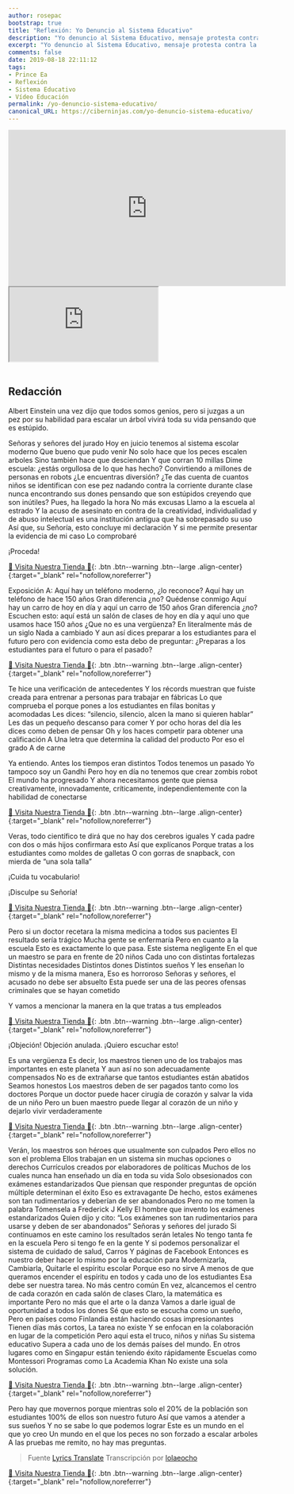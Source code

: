 ```yaml
---
author: rosepac
bootstrap: true
title: "Reflexión: Yo Denuncio al Sistema Educativo"
description: "Yo denuncio al Sistema Educativo, mensaje protesta contra la actual situación de los sistemas educativos y sus metodologías"
excerpt: "Yo denuncio al Sistema Educativo, mensaje protesta contra la actual situación de los sistemas educativos y sus metodologías"
comments: false
date: 2019-08-18 22:11:12
tags:
- Prince Ea
- Reflexión
- Sistema Educativo
- Vídeo Educación
permalink: /yo-denuncio-sistema-educativo/
canonical_URL: https://ciberninjas.com/yo-denuncio-sistema-educativo/
---
```


<iframe width="560" height="315" src="https://www.youtube.com/embed/G0Ece11tlvU" frameborder="0" allow="accelerometer; autoplay; encrypted-media; gyroscope; picture-in-picture" allowfullscreen></iframe>

<div class="embed-responsive embed-responsive-16by9">
  <iframe class="embed-responsive-item" src="https://www.youtube-nocookie.com/embed/8u51ZY2a3Sc?rel=0" allowfullscreen></iframe>
</div><br/>

## Redacción

Albert Einstein una vez dijo que todos somos genios, pero si juzgas a un pez por su habilidad para escalar un árbol vivirá toda su vida pensando que es estúpido.
 
Señoras y señores del jurado
Hoy en juicio tenemos al sistema escolar moderno
Que bueno que pudo venir
No solo hace que los peces escalen arboles
Sino también hace que desciendan
Y que corran 10 millas
Dime escuela: ¿estás orgullosa de lo que has hecho?
Convirtiendo a millones de personas en robots
¿Le encuentras diversión?
¿Te das cuenta de cuantos niños se identifican con ese pez
nadando contra la corriente durante clase
nunca encontrando sus dones
pensando que son estúpidos
creyendo que son inútiles?
Pues, ha llegado la hora
No más excusas
Llamo a la escuela al estrado
Y la acuso de asesinato en contra de la creatividad, individualidad y de abuso intelectual
es una institución antigua que ha sobrepasado su uso
Así que, su Señoría, esto concluye mi declaración
Y si me permite presentar la evidencia de mi caso
Lo comprobaré
 
¡Proceda!

[🎁 Visita Nuestra Tienda 🎁](https://www.amazon.es/shop/cibercursos){: .btn .btn--warning .btn--large .align-center}{:target="_blank" rel="nofollow,noreferrer"}

Exposición A: Aquí hay un teléfono moderno, ¿lo reconoce?
Aquí hay un teléfono de hace 150 años
Gran diferencia ¿no?
Quédense conmigo
Aquí hay un carro de hoy en día y aquí un carro de 150 años
Gran diferencia ¿no?
Escuchen esto: aquí está un salón de clases de hoy en día y aquí uno que usamos hace 150 años
¿Que no es una vergüenza?
En literalmente más de un siglo
Nada a cambiado
Y aun así dices preparar a los estudiantes para el futuro
pero con evidencia como esta
debo de preguntar:
¿Preparas a los estudiantes para el futuro o para el pasado?

[🎁 Visita Nuestra Tienda 🎁](https://www.amazon.es/shop/cibercursos){: .btn .btn--warning .btn--large .align-center}{:target="_blank" rel="nofollow,noreferrer"}

Te hice una verificación de antecedentes
Y los récords muestran que fuiste creada para entrenar a personas para trabajar en fábricas
Lo que comprueba el porque pones a los estudiantes en filas bonitas y acomodadas
Les dices: “silencio, silencio, alcen la mano si quieren hablar”
Les das un pequeño descanso para comer
Y por ocho horas del día les dices como deben de pensar
Oh y los haces competir para obtener una calificación A
Una letra que determina la calidad del producto
Por eso el grado A de carne
 
Ya entiendo.
Antes los tiempos eran distintos
Todos tenemos un pasado
Yo tampoco soy un Gandhi
Pero hoy en día no tenemos que crear zombis robot
El mundo ha progresado
Y ahora necesitamos gente que piensa
creativamente,
innovadamente,
críticamente,
independientemente
con la habilidad de conectarse

[🎁 Visita Nuestra Tienda 🎁](https://www.amazon.es/shop/cibercursos){: .btn .btn--warning .btn--large .align-center}{:target="_blank" rel="nofollow,noreferrer"}

Veras, todo científico te dirá que no hay dos cerebros iguales
Y cada padre con dos o más hijos confirmara esto
Así que explícanos
Porque tratas a los estudiantes como moldes de galletas
O con gorras de snapback, con mierda de “una sola talla”
 
¡Cuida tu vocabulario!
 
¡Disculpe su Señoría!

[🎁 Visita Nuestra Tienda 🎁](https://www.amazon.es/shop/cibercursos){: .btn .btn--warning .btn--large .align-center}{:target="_blank" rel="nofollow,noreferrer"}

Pero si un doctor recetara la misma medicina a todos sus pacientes
El resultado sería trágico
Mucha gente se enfermaría
Pero en cuanto a la escuela
Esto es exactamente lo que pasa.
Este sistema negligente
En el que un maestro se para en frente de 20 niños
Cada uno con distintas fortalezas
Distintas necesidades
Distintos dones
Distintos sueños
Y les enseñan lo mismo y de la misma manera,
Eso es horroroso
Señoras y señores, el acusado no debe ser absuelto
Esta puede ser una de las peores ofensas criminales que se hayan cometido

Y vamos a mencionar la manera en la que tratas a tus empleados

[🎁 Visita Nuestra Tienda 🎁](https://www.amazon.es/shop/cibercursos){: .btn .btn--warning .btn--large .align-center}{:target="_blank" rel="nofollow,noreferrer"}

¡Objeción!
Objeción anulada. ¡Quiero escuchar esto!
 
Es una vergüenza
Es decir, los maestros tienen uno de los trabajos mas importantes en este planeta
Y aun así no son adecuadamente compensados
No es de extrañarse que tantos estudiantes están abatidos
Seamos honestos
Los maestros deben de ser pagados tanto como los doctores
Porque un doctor puede hacer cirugía de corazón y salvar la vida de un niño
Pero un buen maestro puede llegar al corazón de un niño y dejarlo vivir verdaderamente

[🎁 Visita Nuestra Tienda 🎁](https://www.amazon.es/shop/cibercursos){: .btn .btn--warning .btn--large .align-center}{:target="_blank" rel="nofollow,noreferrer"}

Verán, los maestros son héroes que usualmente son culpados
Pero ellos no son el problema
Ellos trabajan en un sistema sin muchas opciones o derechos
Currículos creados por elaboradores de políticas
Muchos de los cuales nunca han enseñado un día en toda su vida
Solo obsesionados con exámenes estandarizados
Que piensan que responder preguntas de opción múltiple determinan el éxito
Eso es extravagante
De hecho, estos exámenes son tan rudimentarios y deberían de ser abandonados
Pero no me tomen la palabra
Tómensela a Frederick J Kelly
El hombre que invento los exámenes estandarizados
Quien dijo y cito: “Los exámenes son tan rudimentarios para usarse y deben de ser abandonados”
Señoras y señores del jurado
Si continuamos en este camino los resultados serán letales
No tengo tanta fe en la escuela
Pero si tengo fe en la gente
Y si podemos personalizar el sistema de cuidado de salud,
Carros
Y páginas de Facebook
Entonces es nuestro deber hacer lo mismo por la educación para
Modernizarla,
Cambiarla,
Quitarle el espíritu escolar
Porque eso no sirve
A menos de que queramos encender el espíritu en todos y cada uno de los estudiantes
Esa debe ser nuestra tarea.
No más centro común
En vez, alcancemos el centro de cada corazón en cada salón de clases
Claro, la matemática es importante
Pero no más que el arte o la danza
Vamos a darle igual de oportunidad a todos los dones
Sé que esto se escucha como un sueño,
Pero en países como Finlandia están haciendo cosas impresionantes
Tienen días más cortos,
La tarea no existe
Y se enfocan en la colaboración en lugar de la competición
Pero aquí esta el truco, niños y niñas
Su sistema educativo
Supera a cada uno de los demás países del mundo.
En otros lugares como en Singapur están teniendo éxito rápidamente
Escuelas como Montessori
Programas como La Academia Khan
No existe una sola solución.

[🎁 Visita Nuestra Tienda 🎁](https://www.amazon.es/shop/cibercursos){: .btn .btn--warning .btn--large .align-center}{:target="_blank" rel="nofollow,noreferrer"}

Pero hay que movernos porque mientras solo el 20% de la población son estudiantes
100% de ellos son nuestro futuro
Así que vamos a atender a sus sueños
Y no se sabe lo que podemos lograr
Este es un mundo en el que yo creo
Un mundo en el que los peces no son forzado a escalar arboles
A las pruebas me remito, no hay mas preguntas.

> Fuente [Lyrics Translate](https://lyricstranslate.com) Transcripción por [lolaeocho](https://lyricstranslate.com/es/translator/lolaeocho)

[🎁 Visita Nuestra Tienda 🎁](https://www.amazon.es/shop/cibercursos){: .btn .btn--warning .btn--large .align-center}{:target="_blank" rel="nofollow,noreferrer"}